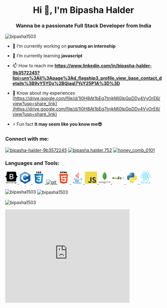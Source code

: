 
<h1 align="center">Hi 👋, I'm Bipasha Halder</h1>
<h3 align="center">Wanna be a passionate Full Stack Developer from India</h3>
<!--<img align="right" alt="coding gif" width="400" src="https://dribbble.com/shots/15215756-Coding-Animation-Concept">-->
<p align="left"> <img src="https://komarev.com/ghpvc/?username=bipasha1503&label=Profile%20views&color=0e75b6&style=flat" alt="bipasha1503" /> </p>

- 🔭 I’m currently working on **pursuing an internship**

- 🌱 I’m currently learning **javascript**

- 📫 How to reach me **https://www.linkedin.com/in/bipasha-halder-9b3572245?lipi=urn%3Ali%3Apage%3Ad_flagship3_profile_view_base_contact_details%3B9vY5YDx%2BQiaqI7YcY25P1A%3D%3D**

- 📄 Know about my experiences [https://drive.google.com/file/d/1I0H8At1bEg7tnjkMi0lpGpDDy4VyOrE6/view?usp=share_link](https://drive.google.com/file/d/1I0H8At1bEg7tnjkMi0lpGpDDy4VyOrE6/view?usp=share_link)

- ⚡ Fun fact **It may seem like you know me😎**

<h3 align="left">Connect with me:</h3>
<p align="left">
<a href="https://linkedin.com/in/bipasha-halder-9b3572245" target="blank"><img align="center" src="https://raw.githubusercontent.com/rahuldkjain/github-profile-readme-generator/master/src/images/icons/Social/linked-in-alt.svg" alt="bipasha-halder-9b3572245" height="30" width="40" /></a>
<a href="https://fb.com/bipasha.halder.752" target="blank"><img align="center" src="https://raw.githubusercontent.com/rahuldkjain/github-profile-readme-generator/master/src/images/icons/Social/facebook.svg" alt="bipasha.halder.752" height="30" width="40" /></a>
<a href="https://instagram.com/honey_comb_0101" target="blank"><img align="center" src="https://raw.githubusercontent.com/rahuldkjain/github-profile-readme-generator/master/src/images/icons/Social/instagram.svg" alt="honey_comb_0101" height="30" width="40" /></a>
</p>

<h3 align="left">Languages and Tools:</h3>
<p align="left"> <a href="https://getbootstrap.com" target="_blank" rel="noreferrer"> <img src="https://raw.githubusercontent.com/devicons/devicon/master/icons/bootstrap/bootstrap-plain-wordmark.svg" alt="bootstrap" width="40" height="40"/> </a> <a href="https://www.cprogramming.com/" target="_blank" rel="noreferrer"> <img src="https://raw.githubusercontent.com/devicons/devicon/master/icons/c/c-original.svg" alt="c" width="40" height="40"/> </a> <a href="https://www.w3schools.com/css/" target="_blank" rel="noreferrer"> <img src="https://raw.githubusercontent.com/devicons/devicon/master/icons/css3/css3-original-wordmark.svg" alt="css3" width="40" height="40"/> </a> <a href="https://git-scm.com/" target="_blank" rel="noreferrer"> <img src="https://www.vectorlogo.zone/logos/git-scm/git-scm-icon.svg" alt="git" width="40" height="40"/> </a> <a href="https://www.w3.org/html/" target="_blank" rel="noreferrer"> <img src="https://raw.githubusercontent.com/devicons/devicon/master/icons/html5/html5-original-wordmark.svg" alt="html5" width="40" height="40"/> </a> <a href="https://www.java.com" target="_blank" rel="noreferrer"> <img src="https://raw.githubusercontent.com/devicons/devicon/master/icons/java/java-original.svg" alt="java" width="40" height="40"/> </a> <a href="https://developer.mozilla.org/en-US/docs/Web/JavaScript" target="_blank" rel="noreferrer"> <img src="https://raw.githubusercontent.com/devicons/devicon/master/icons/javascript/javascript-original.svg" alt="javascript" width="40" height="40"/> </a> <a href="https://www.mongodb.com/" target="_blank" rel="noreferrer"> <img src="https://raw.githubusercontent.com/devicons/devicon/master/icons/mongodb/mongodb-original-wordmark.svg" alt="mongodb" width="40" height="40"/> </a> <a href="https://nodejs.org" target="_blank" rel="noreferrer"> <img src="https://raw.githubusercontent.com/devicons/devicon/master/icons/nodejs/nodejs-original-wordmark.svg" alt="nodejs" width="40" height="40"/> </a> <a href="https://www.python.org" target="_blank" rel="noreferrer"> <img src="https://raw.githubusercontent.com/devicons/devicon/master/icons/python/python-original.svg" alt="python" width="40" height="40"/> </a> <a href="https://reactjs.org/" target="_blank" rel="noreferrer"> <img src="https://raw.githubusercontent.com/devicons/devicon/master/icons/react/react-original-wordmark.svg" alt="react" width="40" height="40"/> </a> </p>

<p><img align="left" src="https://github-readme-stats.vercel.app/api/top-langs?username=bipasha1503&show_icons=true&locale=en&layout=compact" alt="bipasha1503" /></p>

<p>&nbsp;<img align="center" src="https://github-readme-stats.vercel.app/api?username=bipasha1503&show_icons=true&locale=en" alt="bipasha1503" /></p>

<p><img align="center" src="https://github-readme-streak-stats.herokuapp.com/?user=bipasha1503&" alt="bipasha1503" /></p>

<iframe src="https://www.google.com/maps/embed?pb=!1m14!1m12!1m3!1d34654.10681615152!2d88.26258870101738!3d24.08164407333716!2m3!1f0!2f0!3f0!3m2!1i1024!2i768!4f13.1!5e0!3m2!1sen!2sin!4v1670856308955!5m2!1sen!2sin" width="400" height="300" style="border:0;" allowfullscreen="" loading="lazy" referrerpolicy="no-referrer-when-downgrade"></iframe>
